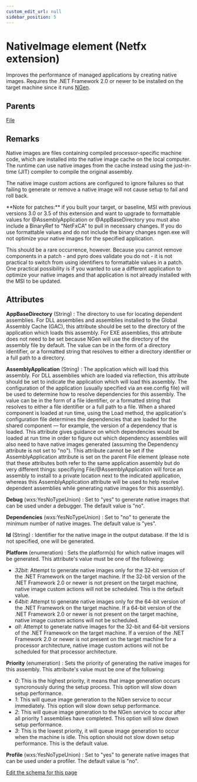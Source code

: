 ```yaml
---
custom_edit_url: null
sidebar_position: 5
---
```

# NativeImage element (Netfx extension)
Improves the performance of managed applications by creating native images. Requires the .NET Framework 2.0 or newer to be installed on the target machine since it runs [NGen](https://learn.microsoft.com/en-us/dotnet/framework/tools/ngen-exe-native-image-generator).

## Parents
[File](../wxs/file.md)

## Remarks
<p>
  Native images are files containing compiled processor-specific machine code, which
  are installed into the native image cache on the local computer. The runtime
  can use native images from the cache instead using the just-in-time (JIT)
  compiler to compile the original assembly.
</p>
<p>
  The native image custom actions are configured to ignore failures so that failing
  to generate or remove a native image will not cause setup to fail and roll back.
</p>
<p>
  **Note for patches:** if you built your target, or baseline, MSI with
  previous versions 3.0 or 3.5 of this extension and want to upgrade to formattable
  values for @AssemblyApplication or @AppBaseDirectory you must also include a
  BinaryRef to "NetFxCA" to pull in necessary changes. If you do use formattable
  values and do not include the binary changes ngen.exe will not optimize your
  native images for the specified application.
</p>
<p>
  This should be a rare occurrence, however. Because you cannot remove components
  in a patch - and pyro does validate you do not - it is not practical to switch
  from using identifiers to formattable values in a patch. One practical possibility
  is if you wanted to use a different application to optimize your native images
  and that application is not already installed with the MSI to be updated.
</p>


## Attributes
**AppBaseDirectory** (String)
  : The directory to use for locating dependent assemblies. For DLL assemblies and assemblies installed to the Global Assembly Cache (GAC), this attribute should be set to the directory of the application which loads this assembly.  For EXE assemblies, this attribute does not need to be set because NGen will use the directory of the assembly file by default.   The value can be in the form of a directory identifier, or a formatted string that resolves to either a directory identifier or a full path to a directory.

**AssemblyApplication** (String)
  : The application which will load this assembly. For DLL assemblies which are loaded via reflection, this attribute should be set to indicate the application which will load this assembly. The configuration of the application (usually specified via an exe.config file) will be used to determine how to resolve dependencies for this assembly.   The value can be in the form of a file identifier, or a formatted string that resolves to either a file identifier or a full path to a file.   When a shared component is loaded at run time, using the Load method, the application's configuration file determines the dependencies that are loaded for the shared component — for example, the version of a dependency that is loaded. This attribute gives guidance on which dependencies would be loaded at run time in order to figure out which dependency assemblies will also need to have native images generated (assuming the Dependency attribute is not set to "no").   This attribute cannot be set if the AssemblyApplication attribute is set on the parent File element (please note that these attributes both refer to the same application assembly but do very different things: specifiying File/@AssemblyApplication will force an assembly to install to a private location next to the indicated application, whereas this AssemblyApplication attribute will be used to help resolve dependent assemblies while generating native images for this assembly).

**Debug** (wxs:YesNoTypeUnion)
  : Set to "yes" to generate native images that can be used under a debugger. The default value is "no".

**Dependencies** (wxs:YesNoTypeUnion)
  : Set to "no" to generate the minimum number of native images. The default value is "yes".

**Id** (String)
  : Identifier for the native image in the output database. If the Id is not specified, one will be generated.

**Platform** (enumeration)
  : Sets the platform(s) for which native images will be generated. This attribute's value must be one of the following:
- *32bit*: Attempt to generate native images only for the 32-bit version of the .NET Framework on the target machine.  If the 32-bit version of the .NET Framework 2.0 or newer is not present on the target machine, native image custom actions will not be scheduled. This is the default value.
- *64bit*: Attempt to generate native images only for the 64-bit version of the .NET Framework on the target machine.  If a 64-bit version of the .NET Framework 2.0 or newer is not present on the target machine, native image custom actions will not be scheduled.
- *all*: Attempt to generate native images for the 32-bit and 64-bit versions of the .NET Framework on the target machine.  If a version of the .NET Framework 2.0 or newer is not present on the target machine for a processor architecture, native image custom actions will not be scheduled for that processor architecture.

**Priority** (enumeration)
  : Sets the priority of generating the native images for this assembly. This attribute's value must be one of the following:
- *0*: This is the highest priority, it means that image generation occurs syncronously during the setup process.  This option will slow down setup performance.
- *1*: This will queue image generation to the NGen service to occur immediately. This option will slow down setup performance.
- *2*: This will queue image generation to the NGen service to occur after all priority 1 assemblies have completed. This option will slow down setup performance.
- *3*: This is the lowest priority, it will queue image generation to occur when the machine is idle. This option should not slow down setup performance. This is the default value.

**Profile** (wxs:YesNoTypeUnion)
  : Set to "yes" to generate native images that can be used under a profiler. The default value is "no".


[Edit the schema for this page](https://github.com/wixtoolset/web/blob/master/src/xsd4/netfx.xsd)